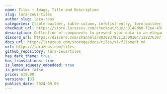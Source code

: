 ```yaml
---
name: Tiles ⚡️ Image, Title and Description
slug: lara-zeus-tiles
author_slug: lara-zeus
categories: [table-builder, table-column, infolist-entry, form-builder, form-field]
checkout_url: https://store.larazeus.com/checkout/buy/c8142db8-f2ea-43dc-adf8-21af024cfb7d?embed=1&media=0&logo=0&desc=0
description: Collection of components to present your data in an elegant way.
discord_url: https://discord.com/channels/883083792112300104/1282763077611421829
docs_url: http://larazeus.com/storage/docs/tiles/v1/filament.md
url: https://larazeus.com/tiles
github_repository: lara-zeus/tiles
has_dark_theme: true
has_translations: true
is_lemon_squeezy_embedded: true
is_presale: false
price: $19.00
versions: [3]
publish_date: 2024-09-09
---
```

